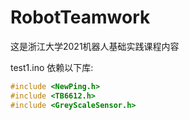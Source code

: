 # RobotTeamwork
这是浙江大学2021机器人基础实践课程内容

test1.ino 依赖以下库: 
```cpp
#include <NewPing.h>
#include <TB6612.h>
#include <GreyScaleSensor.h>
```
